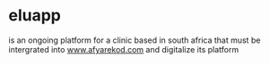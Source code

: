 # eluapp
is an ongoing platform for a clinic based in south africa that must be intergrated into www.afyarekod.com and digitalize its platform
